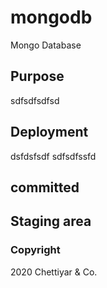 # mongodb
Mongo Database

## Purpose

sdfsdfsdfsd

## Deployment
dsfdsfsdf sdfsdfssfd

## committed

## Staging area

### Copyright
2020 Chettiyar & Co.